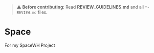 > ⚠️ **Before contributing:** Read **REVIEW_GUIDELINES.md** and all `*-REVIEW.md` files.
# Space
For my SpaceWH Project
